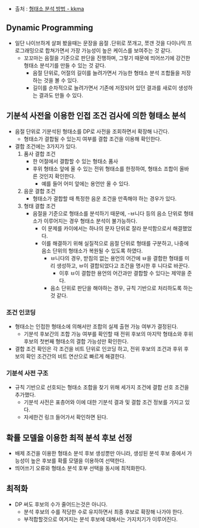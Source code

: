 - 출처 : [형태소 분석 방법 - kkma](http://kkma.snu.ac.kr/documents/index.jsp?doc=algorithm)
## Dynamic Programming
- 일단 나이브하게 살펴 봤을때는 문장을 음절 .단위로 쪼개고, 쪼갠 것을 다이나믹 프로그래밍으로 합쳐가면서 가장 가능성이 높은 케이스를 보여주는 것 같다.
	- 꼬꼬마는 음절을 기준으로 판단을 진행하며, 그렇기 때문에 띄어쓰기에 강건한 형태소 분석기를 만들 수 있는 것 같다.
		- 음절 단위로, 어절의 길이를 늘려가면서 가능한 형태소 분석 조합들을 저장하는 것을 볼 수 있다.
		- 길이를 순차적으로 늘려가면서 기존에 저장되어 있던 결과를 새로이 생성하는 결과도 만들 수 있다.

## 기분석 사전을 이용한 인접 조건 검사에 의한 형태소 분석
- 음절 단위로 기분석된 형태소를 DP로 사전을 조회하면서 확장해 나간다.
	- 형태소가 결합될 수 있는지 여부를 결합 조건을 이용해 확인한다.
- 결합 조건에는 3가지가 있다.
	1. 품사 결합 조건
		- 한 어절에서 결합할 수 있는 형태소 품사
		- 후위 형태소 앞에 올 수 있는 전위 형태소를 한정하여, 형태소 조합이 올바른 것인지 확인한다.
			- 예를 들어 어미 앞에는 용언만 올 수 있다.
	2. 음운 결합 조건
		- 형태소가 결합할 때 특정한 음운 조건을 만족해야 하는 경우가 있다.
	3. 형태 결합 조건
		- 음절을 기준으로 형태소를 분석하기 때문에, -ㅂ니다 등의 음소 단위로 형태소가 이루어지는 경우 형태소 분석이 불가능하다.
			- 이 문제를 카이에서는 하나의 문자 단위로 잘라 분석함으로서 해결했었다.
			- 이를 해결하기 위해 실질적으로 음절 단위로 형태를 구분하고, 나중에 음소 단위의 형태소가 복원될 수 있도록 하였다.
				- ㅂ니다의 경우, 받침의 없는 용언의 어간에 ㅂ을 결합한 형태를 미리 생성하고, ㅂ이 결합되었다고 조건을 명시한 후 니다로 바꾼다.
					- 이후 ㅂ이 결합한 용언의 어간과만 결합할 수 있다는 제약을 준다.
				- 음소 단위로 판단을 해야하는 경우, 규칙 기반으로 처리하도록 하는 것 같다.

### 조건 인코딩
- 형태소는 인접한 형태소에 의해서만 조합의 실제 출현 가능 여부가 결정된다.
	- 기분석 후보간의 조합 가능 여부를 확인할 때 전위 후보의 마지막 형태소와 후위 후보의 첫번째 형태소의 결합 가능성만 확인한다.
- 결합 조건 확인은 각 조건을 비트 단위로 인코딩 하고, 전위 후보의 조건과 후위 후보의 확인 조건간의 비트 연산으로 빠르게 해결한다.

### 기분석 사전 구조
- 규칙 기반으로 선호되는 형태소 조합을 찾기 위해 세가지 조건에 결합 선호 조건을 추가했다.
	- 기분석 사전은 표층어와 이에 대한 기분석 결과 및 결합 조건 정보를 가지고 있다.
	- 자세한건 링크 들어가서 확인하면 된다.

## 확률 모델을 이용한 최적 분석 후보 선정
- 배제 조건을 이용한 형태소 분석 후보 생성뿐만 아니라, 생성된 분석 후보 중에서 가능성이 높은 후보를 확률 모델을 이용하여 선택한다.
- 띄어쓰기 오류와 형태소 분석 호부 선택을 동시에 최적화한다.

## 최적화
- DP 써도 후보의 수가 줄어드는것은 아니다.
	- 분석 후보의 수를 적당한 수로 유지하면서 최종 후보로 확장해 나가야 한다.
	- 부적합할것으로 여겨지는 분석 후보에 대해서는 가지치기가 이루어진다.